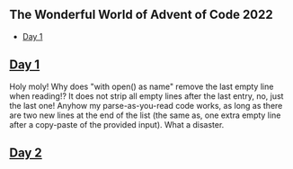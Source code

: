 ## The Wonderful World of Advent of Code 2022 ##
- [Day 1](#day-1)

## [Day 1](https://adventofcode.com/2022/day/1) ##

Holy moly!  Why does "with open() as name" remove the last empty line when reading!?  It does not strip all empty lines after the last entry, no, just the last one!  Anyhow my parse-as-you-read code works, as long as there are two new lines at the end of the list (the same as, one extra empty line after a copy-paste of the provided input).  What a disaster.

## [Day 2](https://adventofcode.com/2022/day/2) ##